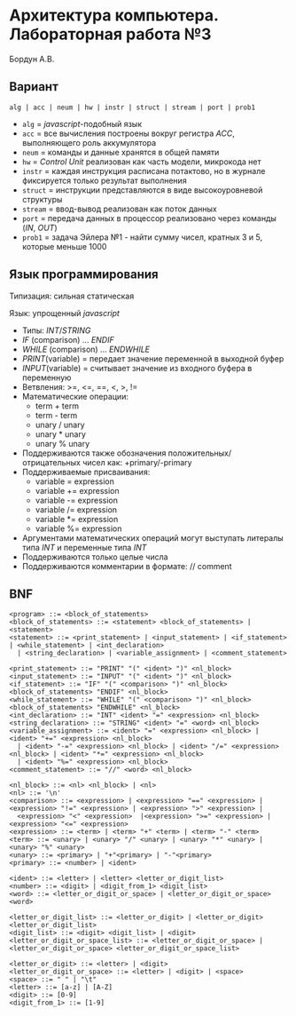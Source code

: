 # Архитектура компьютера. Лабораторная работа №3 #

Бордун А.В.

## Вариант ##
`alg | acc | neum | hw | instr | struct | stream | port | prob1`

- `alg` = *javascript*-подобный язык
- `acc` = все вычисления построены вокруг регистра *ACC*, выполняющего роль аккумулятора
- `neum` = команды и данные хранятся в общей памяти
- `hw` = *Control Unit* реализован как часть модели, микрокода нет
- `instr` = каждая инструкция расписана потактово, но в журнале фиксируется только результат выполнения
- `struct` = инструкции представляются в виде высокоуровневой структуры
- `stream` = ввод-вывод реализован как поток данных
- `port` = передача данных в процессор реализовано через команды (*IN*, *OUT*)
- `prob1` = задача Эйлера №1 - найти сумму чисел, кратных 3 и 5, которые меньше 1000

## Язык программирования ##
Типизация: сильная статическая

Язык: упрощенный *javascript*
- Типы: *INT*/*STRING*
- *IF* (comparison) ... *ENDIF*
- *WHILE* (comparison) ... *ENDWHILE*
- *PRINT*(variable) = передает значение переменной в выходной буфер
- *INPUT*(variable) = считывает значение из входного буфера в переменную
- Ветвления: >=, <=, ==, <, >, !=
- Математические операции: 
  - term + term
  - term - term
  - unary / unary
  - unary * unary
  - unary % unary
- Поддерживаются также обозначения положительных/отрицательных чисел как: +primary/-primary
- Поддерживаемые присваивания:
  - variable = expression
  - variable += expression
  - variable -= expression
  - variable /= expression
  - variable *= expression
  - variable %= expression
- Аргументами математических операций могут выступать литералы типа *INT* и переменные типа *INT*
- Поддерживаются только целые числа
- Поддерживаются комментарии в формате: // comment

## BNF ##
```ebnf
<program> ::= <block_of_statements>
<block_of_statements> ::= <statement> <block_of_statements> | <statement>
<statement> ::= <print_statement> | <input_statement> | <if_statement> | <while_statement> | <int_declaration> 
  | <string_declaration> | <variable_assignment> | <comment_statement>

<print_statement> ::= "PRINT" "(" <ident> ")" <nl_block>
<input_statement> ::= "INPUT" "(" <ident> ")" <nl_block>
<if_statement> ::= "IF" "(" <comparison> ")" <nl_block> <block_of_statements> "ENDIF" <nl_block>
<while_statement> ::= "WHILE" "(" <comparison> ")" <nl_block> <block_of_statements> "ENDWHILE" <nl_block>
<int_declaration> ::= "INT" <ident> "=" <expression> <nl_block>
<string_declaration> ::= "STRING" <ident> "=" <word> <nl_block>
<variable_assignment> ::= <ident> "=" <expression> <nl_block> | <ident> "+=" <expression> <nl_block> 
  | <ident> "-=" <expression> <nl_block> | <ident> "/=" <expression> <nl_block> | <ident> "*=" <expression> <nl_block> 
  | <ident> "%=" <expression> <nl_block>
<comment_statement> ::= "//" <word> <nl_block>

<nl_block> ::= <nl> <nl_block> | <nl>
<nl> ::= '\n'
<comparison> ::= <expression> | <expression> "==" <expression> | <expression> "!=" <expression> | <expression> ">" <expression> | 
  <expression> "<" <expression>  |<expression> ">=" <expression> | <expression> "<=" <expression>
<expression> ::= <term> | <term> "+" <term> | <term> "-" <term>
<term> ::= <unary> | <unary> "/" <unary> | <unary> "*" <unary> | <unary> "%" <unary>
<unary> ::= <primary> | "+"<primary> | "-"<primary>
<primary> ::= <number> | <ident>

<ident> ::= <letter> | <letter> <letter_or_digit_list>
<number> ::= <digit> | <digit_from_1> <digit_list>
<word> ::= <letter_or_digit_or_space> | <letter_or_digit_or_space> <word>

<letter_or_digit_list> ::= <letter_or_digit> | <letter_or_digit> <letter_or_digit_list>
<digit_list> ::= <digit> <digit_list> | <digit>
<letter_or_digit_or_space_list> ::= <letter_or_digit_or_space> | <letter_or_digit_or_space> <letter_or_digit_or_space_list>

<letter_or_digit> ::= <letter> | <digit>
<letter_or_digit_or_space> ::= <letter> | <digit> | <space>
<space> ::= " " | "\t"
<letter> ::= [a-z] | [A-Z]
<digit> ::= [0-9]
<digit_from_1> ::= [1-9]
```
